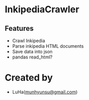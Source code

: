 # InkipediaCrawler

## Features
- Crawl Inkipedia
- Parse inkipedia HTML documents
- Save data into json
- pandas read\_html?

# Created by
- LuHa(munhyunsu@gmail.com)


